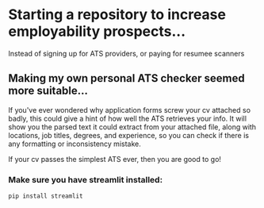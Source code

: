 # Starting a repository to increase employability prospects...

Instead of signing up for ATS providers,
or paying for resumee scanners

## Making my own personal ATS checker seemed more suitable...

If you've ever wondered why application forms screw your cv attached so badly, this could give a hint of how well the ATS retrieves your info. It will show you the parsed text it could extract from your attached file, along with locations, job titles, degrees, and experience, so you can check if there is any formatting or inconsistency mistake.

If your cv passes the simplest ATS ever, then you are good to go!

### Make sure you have streamlit installed:

````
pip install streamlit
````

